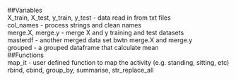 ##Variables  
X_train, X_test, y_train, y_test - data read in from txt files  
col_names - process strings and clean names  
merge.X, merge.y - merge X and y training and test datasets  
masterdf - another merged data set bwtn merge.X and merge.y  
grouped - a grouped dataframe that calculate mean  
##Functions  
map_it - user defined function to map the activity (e.g. standing, sitting, etc)  
rbind, cbind, group_by, summarise, str_replace_all 
